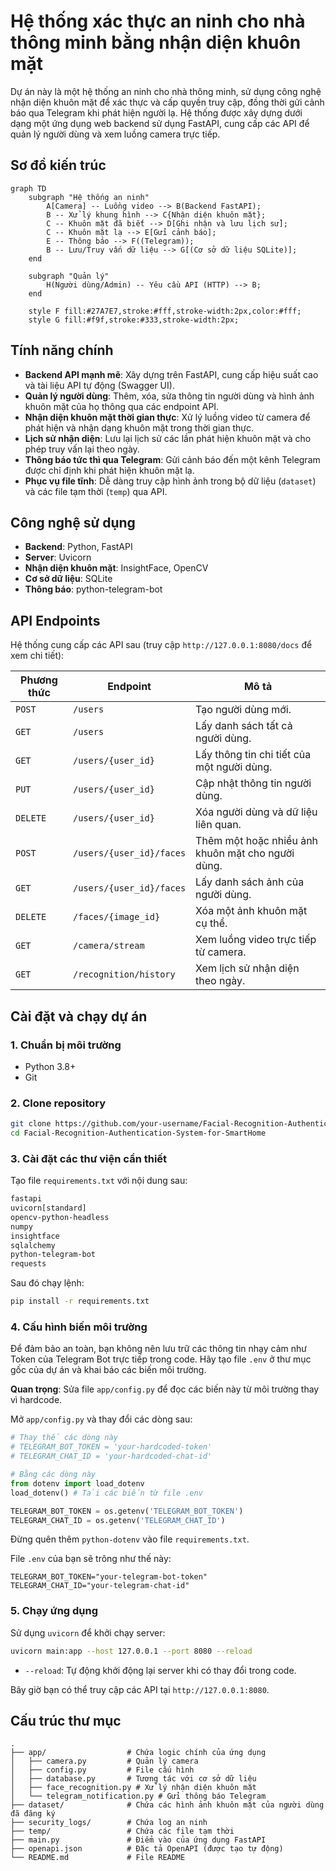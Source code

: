 # Hệ thống xác thực an ninh cho nhà thông minh bằng nhận diện khuôn mặt

Dự án này là một hệ thống an ninh cho nhà thông minh, sử dụng công nghệ nhận diện khuôn mặt để xác thực và cấp quyền truy cập, đồng thời gửi cảnh báo qua Telegram khi phát hiện người lạ. Hệ thống được xây dựng dưới dạng một ứng dụng web backend sử dụng FastAPI, cung cấp các API để quản lý người dùng và xem luồng camera trực tiếp.

## Sơ đồ kiến trúc

```mermaid
graph TD
    subgraph "Hệ thống an ninh"
        A[Camera] -- Luồng video --> B(Backend FastAPI);
        B -- Xử lý khung hình --> C{Nhận diện khuôn mặt};
        C -- Khuôn mặt đã biết --> D[Ghi nhận và lưu lịch sử];
        C -- Khuôn mặt lạ --> E[Gửi cảnh báo];
        E -- Thông báo --> F((Telegram));
        B -- Lưu/Truy vấn dữ liệu --> G[(Cơ sở dữ liệu SQLite)];
    end

    subgraph "Quản lý"
        H(Người dùng/Admin) -- Yêu cầu API (HTTP) --> B;
    end

    style F fill:#27A7E7,stroke:#fff,stroke-width:2px,color:#fff;
    style G fill:#f9f,stroke:#333,stroke-width:2px;
```

## Tính năng chính

-   **Backend API mạnh mẽ**: Xây dựng trên FastAPI, cung cấp hiệu suất cao và tài liệu API tự động (Swagger UI).
-   **Quản lý người dùng**: Thêm, xóa, sửa thông tin người dùng và hình ảnh khuôn mặt của họ thông qua các endpoint API.
-   **Nhận diện khuôn mặt thời gian thực**: Xử lý luồng video từ camera để phát hiện và nhận dạng khuôn mặt trong thời gian thực.
-   **Lịch sử nhận diện**: Lưu lại lịch sử các lần phát hiện khuôn mặt và cho phép truy vấn lại theo ngày.
-   **Thông báo tức thì qua Telegram**: Gửi cảnh báo đến một kênh Telegram được chỉ định khi phát hiện khuôn mặt lạ.
-   **Phục vụ file tĩnh**: Dễ dàng truy cập hình ảnh trong bộ dữ liệu (`dataset`) và các file tạm thời (`temp`) qua API.

## Công nghệ sử dụng

-   **Backend**: Python, FastAPI
-   **Server**: Uvicorn
-   **Nhận diện khuôn mặt**: InsightFace, OpenCV
-   **Cơ sở dữ liệu**: SQLite
-   **Thông báo**: python-telegram-bot

## API Endpoints

Hệ thống cung cấp các API sau (truy cập `http://127.0.0.1:8080/docs` để xem chi tiết):

| Phương thức | Endpoint                 | Mô tả                                             |
| ----------- | ------------------------ | ------------------------------------------------- |
| `POST`      | `/users`                 | Tạo người dùng mới.                               |
| `GET`       | `/users`                 | Lấy danh sách tất cả người dùng.                  |
| `GET`       | `/users/{user_id}`       | Lấy thông tin chi tiết của một người dùng.        |
| `PUT`       | `/users/{user_id}`       | Cập nhật thông tin người dùng.                    |
| `DELETE`    | `/users/{user_id}`       | Xóa người dùng và dữ liệu liên quan.              |
| `POST`      | `/users/{user_id}/faces` | Thêm một hoặc nhiều ảnh khuôn mặt cho người dùng. |
| `GET`       | `/users/{user_id}/faces` | Lấy danh sách ảnh của người dùng.                 |
| `DELETE`    | `/faces/{image_id}`      | Xóa một ảnh khuôn mặt cụ thể.                     |
| `GET`       | `/camera/stream`         | Xem luồng video trực tiếp từ camera.              |
| `GET`       | `/recognition/history`   | Xem lịch sử nhận diện theo ngày.                  |

## Cài đặt và chạy dự án

### 1. Chuẩn bị môi trường

-   Python 3.8+
-   Git

### 2. Clone repository

```bash
git clone https://github.com/your-username/Facial-Recognition-Authentication-System-for-SmartHome.git
cd Facial-Recognition-Authentication-System-for-SmartHome
```

### 3. Cài đặt các thư viện cần thiết

Tạo file `requirements.txt` với nội dung sau:

```txt
fastapi
uvicorn[standard]
opencv-python-headless
numpy
insightface
sqlalchemy
python-telegram-bot
requests
```

Sau đó chạy lệnh:

```bash
pip install -r requirements.txt
```

### 4. Cấu hình biến môi trường

Để đảm bảo an toàn, bạn không nên lưu trữ các thông tin nhạy cảm như Token của Telegram Bot trực tiếp trong code. Hãy tạo file `.env` ở thư mục gốc của dự án và khai báo các biến môi trường.

**Quan trọng**: Sửa file `app/config.py` để đọc các biến này từ môi trường thay vì hardcode.

Mở `app/config.py` và thay đổi các dòng sau:

```python
# Thay thế các dòng này
# TELEGRAM_BOT_TOKEN = 'your-hardcoded-token'
# TELEGRAM_CHAT_ID = 'your-hardcoded-chat-id'

# Bằng các dòng này
from dotenv import load_dotenv
load_dotenv() # Tải các biến từ file .env

TELEGRAM_BOT_TOKEN = os.getenv('TELEGRAM_BOT_TOKEN')
TELEGRAM_CHAT_ID = os.getenv('TELEGRAM_CHAT_ID')
```

Đừng quên thêm `python-dotenv` vào file `requirements.txt`.

File `.env` của bạn sẽ trông như thế này:

```
TELEGRAM_BOT_TOKEN="your-telegram-bot-token"
TELEGRAM_CHAT_ID="your-telegram-chat-id"
```

### 5. Chạy ứng dụng

Sử dụng `uvicorn` để khởi chạy server:

```bash
uvicorn main:app --host 127.0.0.1 --port 8080 --reload
```

-   `--reload`: Tự động khởi động lại server khi có thay đổi trong code.

Bây giờ bạn có thể truy cập các API tại `http://127.0.0.1:8080`.

## Cấu trúc thư mục

```
.
├── app/                  # Chứa logic chính của ứng dụng
│   ├── camera.py         # Quản lý camera
│   ├── config.py         # File cấu hình
│   ├── database.py       # Tương tác với cơ sở dữ liệu
│   ├── face_recognition.py # Xử lý nhận diện khuôn mặt
│   └── telegram_notification.py # Gửi thông báo Telegram
├── dataset/              # Chứa các hình ảnh khuôn mặt của người dùng đã đăng ký
├── security_logs/        # Chứa log an ninh
├── temp/                 # Chứa các file tạm thời
├── main.py               # Điểm vào của ứng dụng FastAPI
├── openapi.json          # Đặc tả OpenAPI (được tạo tự động)
└── README.md             # File README
```
